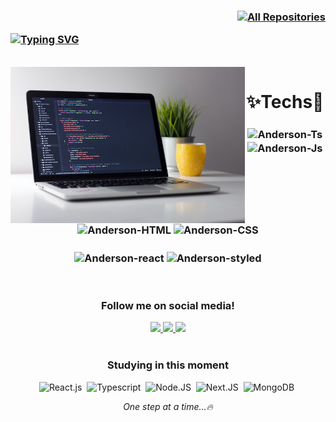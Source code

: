 ### <p align="right"><a href="https://github.com/Andersonk01?tab=repositories"><img alt="All Repositories" title="All Repositories" src="https://custom-icon-badges.herokuapp.com/badge/-All%20Repos-2962FF?style=for-the-badge&logoColor=white&logo=repo"/></a></p> [![Typing SVG](https://readme-typing-svg.herokuapp.com/?color=18567c&size=25&center=true&vCenter=true&width=1000&lines=HELLO,+My+name+is+Anderson+Kauer;I'm+22+years+old;I'm+from+Brazil;I+Graduated+Analysis+and+Systems+Development;Be+Welcome!+:%29)](https://git.io/typing-svg) 

<!--   
<div align="center">
  <img width="49%" height="195px" src="https://github-readme-stats.vercel.app/api?username=Andersonk01&show_icons=true&theme=react&include_all_commits=true&count_private=true"/> 
  <img width="41%" height="195px" src="https://github-readme-stats.vercel.app/api/top-langs/?username=Andersonk01&layout=compact&langs_count=16&theme=react"/>
</div>
  -->

<div  align="center"> 
  <div style="display: inline_block"><br>
    <img align="left" height="250" alt="coding-laptop" src="noteb.jpg">
    <h1 align="center"> ✨Techs🚀 </h1>
    <h3>
      <img align="center" alt="Anderson-Ts" height="30" src="https://img.shields.io/badge/TypeScript-007ACC?style=for-the-badge&logo=typescript&logoColor=white">
      <img align="center" alt="Anderson-Js" height="30" src="https://img.shields.io/badge/JavaScript-323330?style=for-the-badge&logo=javascript&logoColor=F7DF1E">
    </h3>
    <h3>
      <img align="center" alt="Anderson-HTML" height="30"  src="https://img.shields.io/badge/HTML5-E34F26?style=for-the-badge&logo=html5&logoColor=white">
      <img align="center" alt="Anderson-CSS" height="30" src="https://img.shields.io/badge/CSS3-1572B6?style=for-the-badge&logo=css3&logoColor=white">
    </h3>
    <h3>
      <img align="center" alt="Anderson-react" height="30" src="https://img.shields.io/badge/React-20232A?style=for-the-badge&logo=react&logoColor=61DAFB">
      <img align="center" alt="Anderson-styled" height="30" src="https://img.shields.io/badge/styled--components-DB7093?style=for-the-badge&logo=styled-components&logoColor=white">
    </h3>
</div></br>
  
<div>
<h3 align="center">Follow me on social media!</h3>
    <a href="https://instagram.com/kauercode" target="_blank">
  <img src="https://img.shields.io/badge/-Instagram-%23E4405F?style=for-the-badge&logo=instagram&logoColor=white" target="_blank">
 </a> 
 <a href="https://www.linkedin.com/in/anderson-kauer" target="_blank">
   <img src="https://img.shields.io/badge/-LinkedIn-%230077B5?style=for-the-badge&logo=linkedin&logoColor=white" target="_blank">
  </a> 
  <a href = "mailto:andersonreuak2@gmail.com">
   <img src="https://img.shields.io/badge/Gmail-D14836?style=for-the-badge&logo=gmail&logoColor=white" target="_blank">
  </a>
</div>
</br>

### Studying in this moment
![React.js](https://img.shields.io/badge/-React.js-0D1117?style=for-the-badge&logo=react&labelColor=0D1117)&nbsp;
![Typescript](https://img.shields.io/badge/-Typescript-0D1117?style=for-the-badge&logo=typescript&labelColor=0D1117&textColor=0D1117)&nbsp;
![Node.JS](https://img.shields.io/badge/-Node.JS-0D1117?style=for-the-badge&logo=node.js&labelColor=0D1117&textColor=0D1117)&nbsp;
![Next.JS](https://img.shields.io/badge/-Next.JS-0D1117?style=for-the-badge&logo=next.js&labelColor=0D1117&textColor=0D1117)&nbsp;
![MongoDB](https://img.shields.io/badge/-MongoDB-0D1117?style=for-the-badge&logo=mongodb&labelColor=0D1117&textColor=0D1117)&nbsp;


<i>One step at a time...🔥</i>




